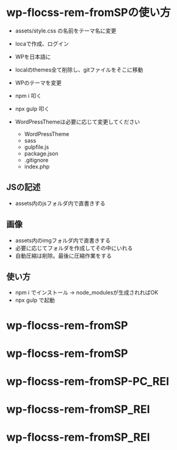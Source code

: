 # wp-flocss-rem-fromSPの使い方

- assets/style.css の名前をテーマ名に変更
- locaで作成、ログイン
- WPを日本語に
- localのthemes全て削除し、gitファイルをそこに移動
- WPのテーマを変更
- npm i 叩く
- npx gulp 叩く


- WordPressThemeは必要に応じて変更してください
	- WordPressTheme
	- sass
	- gulpfile.js
	- package.json
	- .gitignore
	- index.php

## JSの記述
- assets内のjsフォルダ内で直書きする


## 画像
- assets内のimgフォルダ内で直書きする
- 必要に応じてフォルダを作成してその中にいれる
- 自動圧縮は削除。最後に圧縮作業をする

## 使い方
- npm i でインストール → node_modulesが生成されればOK
- npx gulp で起動
# wp-flocss-rem-fromSP
# wp-flocss-rem-fromSP
# wp-flocss-rem-fromSP-PC_REI
# wp-flocss-rem-fromSP_REI
# wp-flocss-rem-fromSP_REI
